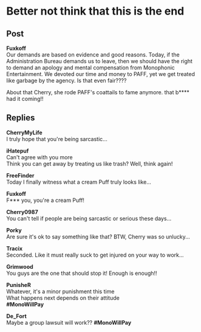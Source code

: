 # Better not think that this is the end
## Post
**Fuxkoff**<br>
Our demands are based on evidence and good reasons. Today, if the Administration Bureau demands us to leave, then we should have the right to demand an apology and mental compensation from Monophonic Entertainment. We devoted our time and money to PAFF, yet we get treated like garbage by the agency. Is that even fair????

About that Cherry, she rode PAFF's coattails to fame anymore. that b\*\*\*\* had it coming!!
## Replies
**CherryMyLife**<br>
I truly hope that you're being sarcastic...

**iHatepuf**<br>
Can't agree with you more<br>
Think you can get away by treating us like trash? Well, think again!

**FreeFinder**<br>
Today I finally witness what a cream Puff truly looks like...

**Fuxkoff**<br>
F\*\*\* you, you're a cream Puff!

**Cherry0987**<br>
You can't tell if people are being sarcastic or serious these days...

**Porky**<br>
Are sure it's ok to say something like that? BTW, Cherry was so unlucky...

**Tracix**<br>
Seconded. Like it must really suck to get injured on your way to work...

**Grimwood**<br>
You guys are the one that should stop it! Enough is enough!!

**PunisheR**<br>
Whatever, it's a minor punishment this time<br>
What happens next depends on their attitude<br>
**\#MonoWillPay**

**De_Fort**<br>
Maybe a group lawsuit will work?? **\#MonoWillPay**

